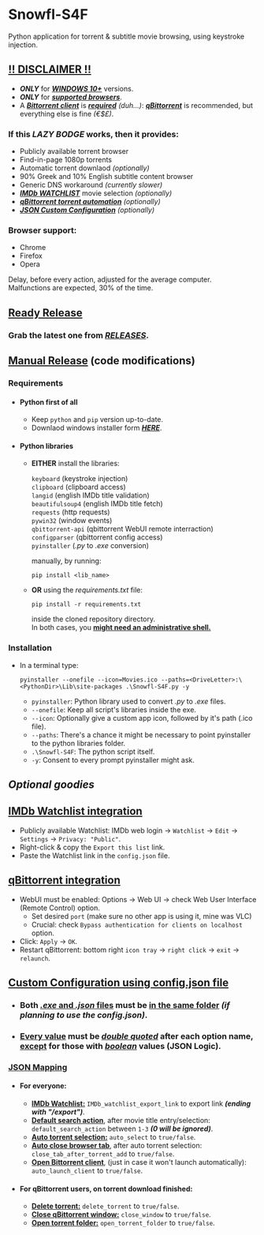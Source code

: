 # Snowfl-S4F
Python application for torrent & subtitle movie browsing, using keystroke injection.  
## <ins>**!! DISCLAIMER !!**</ins>
- **_ONLY_** for <ins>**_WINDOWS 10+_**</ins> versions.
- **_ONLY_** for [<ins>**_supported browsers_**</ins>](https://github.com/h1dd3n3y3/Snowfl-S4F#browser-support).  
- A <ins>**_Bittorrent client_**</ins> is <ins>**_required_**</ins> _(duh...)_: [**_qBittorrent_**](https://www.fosshub.com/qBittorrent.html) is recommended, but everything else is fine _(€$£)_.

### If this _LAZY_ _BODGE_ works, then it provides:  
- Publicly available torrent browser
- Find-in-page 1080p torrents
- Automatic torrent downlaod _(optionally)_
- 90% Greek and 10% English subtitle content browser
- Generic DNS workaround _(currently slower)_
- [**_IMDb WATCHLIST_**](https://github.com/h1dd3n3y3/Snowfl-S4F#imdb-watchlist-integration) movie selection _(optionally)_
- [**_qBittorrent torrent automation_**](https://github.com/h1dd3n3y3/Snowfl-S4F#qbittorrent-integration) _(optionally)_
- [**_JSON Custom Configuration_**](https://github.com/h1dd3n3y3/Snowfl-S4F#custom-configuration-using-configjson-file) _(optionally)_  

### Browser support:  
- Chrome
- Firefox
- Opera

Delay, before every action, adjusted for the average computer.  
Malfunctions are expected, 30% of the time.
## <ins>Ready Release</ins>
### Grab the latest one from [**_RELEASES_**](https://github.com/tru3w1tn3ss/Snowfl-S4F/releases).  

## <ins>Manual Release</ins> (code modifications)
### Requirements
- #### Python first of all
  - Keep `python` and `pip` version up-to-date.
  - Downlaod windows installer form [**_HERE_**](https://www.python.org/downloads/windows).
- #### Python libraries
  - **EITHER** install the libraries:  
  
    `keyboard` (keystroke injection)  
    `clipboard` (clipboard access)  
    `langid` (english IMDb title validation)  
    `beautifulsoup4` (english IMDb title fetch)  
    `requests` (http requests)  
    `pywin32` (window events)  
    `qbittorrent-api` (qbittorrent WebUI remote interraction)  
    `configparser` (qbittorrent config access)  
    `pyinstaller` (_.py_ to _.exe_ conversion)  
    
    manually, by running:
    ```
    pip install <lib_name>
    ```
  - **OR** using the _requirements.txt_ file:
    ```
    pip install -r requirements.txt
    ```
    inside the cloned repository directory.  
    In both cases, you **<ins>might need an administrative shell.</ins>**
### Installation
- In a terminal type:
  ```
  pyinstaller --onefile --icon=Movies.ico --paths=<DriveLetter>:\<PythonDir>\Lib\site-packages .\Snowfl-S4F.py -y
  ```
  - `pyinstaller`: Python library used to convert _.py_ to _.exe_ files.
  - `--onefile`: Keep all script's libraries inside the exe.
  - `--icon`: Optionally give a custom app icon, followed by it's path (.ico file).
  - `--paths`: There's a chance it might be necessary to point pyinstaller to the python libraries folder.
  - `.\Snowfl-S4F`: The python script itself.
  - `-y`: Consent to every prompt pyinstaller might ask.
## _Optional goodies_
## <ins>IMDb Watchlist integration</ins>
  - Publicly available Watchlist: IMDb web login -> `Watchlist` -> `Edit` -> `Settings` -> `Privacy: "Public"`.
  - Right-click & copy the `Export this list` link.
  - Paste the Watchlist link in the `config.json` file.
 ## <ins>qBittorrent integration</ins>
  - WebUI must be enabled: Options -> Web UI -> check Web User Interface (Remote Control) option.
    - Set desired `port` (make sure no other app is using it, mine was VLC)
    - Crucial: check `Bypass authentication for clients on localhost` option.
  - Click: `Apply` -> `OK`.
  - Restart qBittorrent: bottom right `icon tray` -> `right click` -> `exit` -> `relaunch`.
## <ins>Custom Configuration using config.json file</ins>
- ### Both <ins>_.exe_ and _.json_ files</ins> must be <ins>in the same folder</ins> _(if planning to use the config.json)_.
- ### <ins>Every value</ins> must be <ins>**_double quoted_**</ins> after each option name, <ins>except</ins> for those with <ins>**_boolean_**</ins> values (JSON Logic).
### <ins>JSON Mapping</ins>
- #### For everyone:
  - <ins>**IMDb Watchlist:**</ins> `IMDb_watchlist_export_link` to export link **_(ending with "/export")_**.
  - <ins>**Default search action**</ins>, after movie title entry/selection: `default_search_action` between `1-3` **_(0 will be ignored)_**.
  - <ins>**Auto torrent selection:**</ins> `auto_select` to `true/false`.
  - <ins>**Auto close browser tab**</ins>, after auto torrent selection: `close_tab_after_torrent_add` to `true/false`.
  - <ins>**Open Bittorrent client**</ins>, (just in case it won't launch automatically): `auto_launch_client` to `true/false`.
- #### For qBittorrent users, on torrent download finished:
  - <ins>**Delete torrent:**</ins> `delete_torrent` to `true/false`.
  - <ins>**Close qBittorrent window:**</ins> `close_window` to `true/false`.
  - <ins>**Open torrent folder:**</ins> `open_torrent_folder` to `true/false`.

